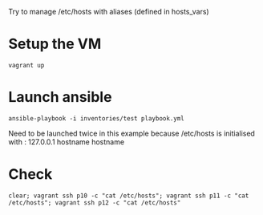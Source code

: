 Try to manage /etc/hosts with aliases (defined in hosts_vars)

# Setup the VM

```
vagrant up
```

# Launch ansible

```
ansible-playbook -i inventories/test playbook.yml
```

Need to be launched twice in this example because /etc/hosts is initialised with : 127.0.0.1 	hostname     hostname


# Check

```
clear; vagrant ssh p10 -c "cat /etc/hosts"; vagrant ssh p11 -c "cat /etc/hosts"; vagrant ssh p12 -c "cat /etc/hosts"
```